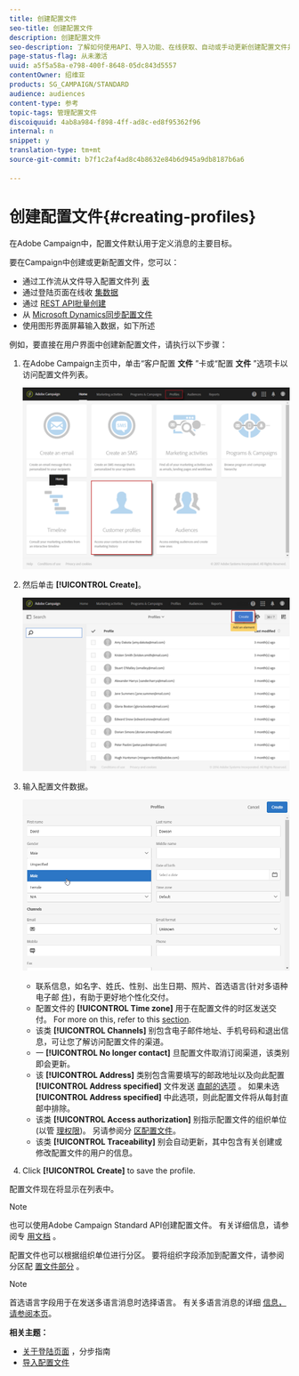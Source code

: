 ```yaml
---
title: 创建配置文件
seo-title: 创建配置文件
description: 创建配置文件
seo-description: 了解如何使用API、导入功能、在线获取、自动或手动更新创建配置文件并收集联系人的数据。
page-status-flag: 从未激活
uuid: a5f5a58a-e798-400f-8648-05dc843d5557
contentOwner: 绍维亚
products: SG_CAMPAIGN/STANDARD
audience: audiences
content-type: 参考
topic-tags: 管理配置文件
discoiquuid: 4ab8a984-f898-4ff-ad8c-ed8f95362f96
internal: n
snippet: y
translation-type: tm+mt
source-git-commit: b7f1c2af4ad8c4b8632e84b6d945a9db8187b6a6

---
```



# 创建配置文件{#creating-profiles}

在Adobe Campaign中，配置文件默认用于定义消息的主要目标。

要在Campaign中创建或更新配置文件，您可以：

* 通过工作流从文件导入配置文件列 [表](https://helpx.adobe.com/campaign/kt/acs/using/acs-importing-profiles-feature-video-using.html)
* 通过登陆页面在线收 [集数据](../../channels/using/about-landing-pages.md)
* 通过 [REST API批量创建](http://docs.campaign.adobe.com/doc/standard/en/api/ACS_API.html)
* 从 [Microsoft Dynamics同步配置文件](https://helpx.adobe.com/campaign/kb/acs-ms-dynamics.html)
* 使用图形界面屏幕输入数据，如下所述

例如，要直接在用户界面中创建新配置文件，请执行以下步骤：

1. 在Adobe Campaign主页中，单击“客户配置 **文件** ”卡或“配置 **文件** ”选项卡以访问配置文件列表。

   ![](assets/profile_creation_1.png)

1. 然后单击 **[!UICONTROL Create]**。

   ![](assets/profile_creation.png)

1. 输入配置文件数据。

   ![](assets/profile_creation1.png)

   * 联系信息，如名字、姓氏、性别、出生日期、照片、首选语言(针对多语种电子邮 [件](../../channels/using/creating-a-multilingual-email.md))，有助于更好地个性化交付。
   * 配置文件的 **[!UICONTROL Time zone]** 用于在配置文件的时区发送交付。 For more on this, refer to this [section](../../sending/using/sending-messages-at-the-recipient-s-time-zone.md).
   * 该类 **[!UICONTROL Channels]** 别包含电子邮件地址、手机号码和退出信息，可让您了解访问配置文件的渠道。
   * 一 **[!UICONTROL No longer contact]** 旦配置文件取消订阅渠道，该类别即会更新。
   * 该 **[!UICONTROL Address]** 类别包含需要填写的邮政地址以及向此配置 **[!UICONTROL Address specified]** 文件发送 [直邮的选项](../../channels/using/about-direct-mail.md) 。 如果未选 **[!UICONTROL Address specified]** 中此选项，则此配置文件将从每封直邮中排除。
   * 该类 **[!UICONTROL Access authorization]** 别指示配置文件的组织单位(以管 [理权限](../../administration/using/about-access-management.md))。 另请参阅分 [区配置文件](../../administration/using/organizational-units.md#partitioning-profiles)。
   * 该类 **[!UICONTROL Traceability]** 别会自动更新，其中包含有关创建或修改配置文件的用户的信息。

1. Click **[!UICONTROL Create]** to save the profile.

配置文件现在将显示在列表中。

>[!NOTE]
>
>也可以使用Adobe Campaign Standard API创建配置文件。 有关详细信息，请参阅专 [用文档](https://final-docs.campaign.adobe.com/doc/standard/en/api/ACS_API.html#creating-profiles) 。

配置文件也可以根据组织单位进行分区。 要将组织字段添加到配置文件，请参阅分区配 [置文件部分](../../administration/using/organizational-units.md#partitioning-profiles) 。

>[!NOTE]
>
>首选语言字段用于在发送多语言消息时选择语言。 有关多语言消息的详细 [信息，请参阅本页](../../channels/using/creating-a-multilingual-email.md)。

**相关主题：**

* [关于登陆页面](../../channels/using/about-landing-pages.md) ，分步指南
* [导入配置文件](https://helpx.adobe.com/campaign/kt/acs/using/acs-importing-profiles-feature-video-using.html)

